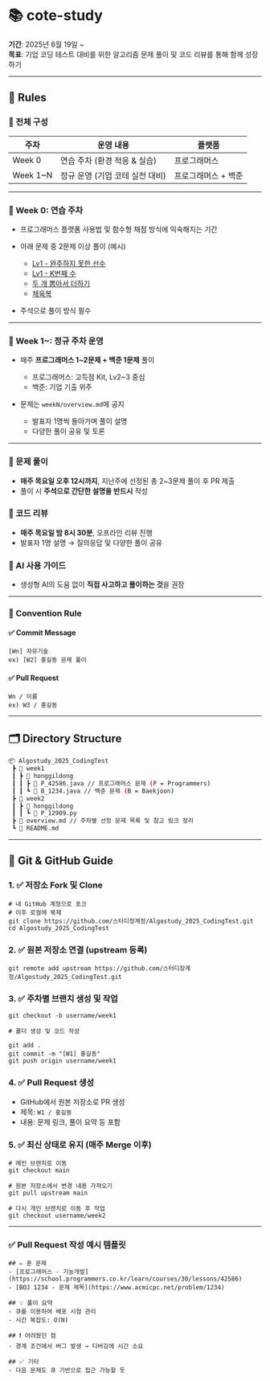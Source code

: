 # 📚 cote-study

**기간**: 2025년 6월 19일 ~  
**목표**: 기업 코딩 테스트 대비를 위한 알고리즘 문제 풀이 및 코드 리뷰를 통해 함께 성장하기

---

## 📌 Rules

### 🔹 전체 구성

| 주차        | 운영 내용               | 플랫폼         |
| --------- | ------------------- | ----------- |
| Week 0    | 연습 주차 (환경 적응 & 실습)  | 프로그래머스      |
| Week 1\~N | 정규 운영 (기업 코테 실전 대비) | 프로그래머스 + 백준 |

---

### 🔹 Week 0: 연습 주차

* 프로그래머스 플랫폼 사용법 및 함수형 채점 방식에 익숙해지는 기간
* 아래 문제 중 2문제 이상 풀이 (예시)

  * [Lv1 - 완주하지 못한 선수](https://school.programmers.co.kr/learn/courses/30/lessons/42576)
  * [Lv1 - K번째 수](https://school.programmers.co.kr/learn/courses/30/lessons/42748)
  * [두 개 뽑아서 더하기](https://school.programmers.co.kr/learn/courses/30/lessons/68644)  
  * [체육복](https://school.programmers.co.kr/learn/courses/30/lessons/42862)
* 주석으로 풀이 방식 필수

---

### 🔹 Week 1\~: 정규 주차 운영

* 매주 **프로그래머스 1\~2문제 + 백준 1문제** 풀이

  * 프로그래머스: 고득점 Kit, Lv2\~3 중심
  * 백준: 기업 기출 위주
* 문제는 `weekN/overview.md`에 공지

  * 발표자 1명씩 돌아가며 풀이 설명
  * 다양한 풀이 공유 및 토론

---



### 🔹 문제 풀이
- **매주 목요일 오후 12시까지**, 지난주에 선정된 총 2~3문제 풀이 후 PR 제출
- 풀이 시 **주석으로 간단한 설명을 반드시** 작성

### 🔹 코드 리뷰
- **매주 목요일 밤 8시 30분**, 오프라인 리뷰 진행
- 발표자 1명 설명 → 질의응답 및 다양한 풀이 공유

### 🔹 AI 사용 가이드
- 생성형 AI의 도움 없이 **직접 사고하고 풀이하는 것**을 권장

---

### 🔹 Convention Rule

#### ✅ Commit Message
```
[Wn] 자유기술  
ex) [W2] 홍길동 문제 풀이  
```

#### ✅ Pull Request
```
Wn / 이름  
ex) W3 / 홍길동  
```

---

## 🗂️ Directory Structure

```bash
📦 Algostudy_2025_CodingTest
 ┣ 📂 week1
 ┃ ┣ 📂 honggildong
 ┃ ┃ ┣ 📄 P_42586.java // 프로그래머스 문제 (P = Programmers)
 ┃ ┃ ┗ 📄 B_1234.java // 백준 문제 (B = Baekjoon)
 ┣ 📂 week2
 ┃ ┣ 📂 honggildong
 ┃ ┃ ┗ 📄 P_12909.py
 ┣ 📄 overview.md // 주차별 선정 문제 목록 및 참고 링크 정리
 ┗ 📄 README.md
```

---

## 🧭 Git & GitHub Guide

### 1. ✅ 저장소 Fork 및 Clone
```
# 내 GitHub 계정으로 포크
# 이후 로컬에 복제
git clone https://github.com/스터디장계정/Algostudy_2025_CodingTest.git
cd Algostudy_2025_CodingTest
```

### 2. ✅ 원본 저장소 연결 (upstream 등록)
```
git remote add upstream https://github.com/스터디장계정/Algostudy_2025_CodingTest.git
```

### 3. ✅ 주차별 브랜치 생성 및 작업
```
git checkout -b username/week1

# 폴더 생성 및 코드 작성

git add .
git commit -m "[W1] 홍길동"
git push origin username/week1
```

### 4. ✅ Pull Request 생성
- GitHub에서 원본 저장소로 PR 생성
- 제목: `W1 / 홍길동`
- 내용: 문제 링크, 풀이 요약 등 포함

### 5. ✅ 최신 상태로 유지 (매주 Merge 이후)
```
# 메인 브랜치로 이동
git checkout main

# 원본 저장소에서 변경 내용 가져오기
git pull upstream main

# 다시 개인 브랜치로 이동 후 작업
git checkout username/week2
```

---

### ✅ Pull Request 작성 예시 템플릿
```
## ✏️ 푼 문제
- [프로그래머스 - 기능개발](https://school.programmers.co.kr/learn/courses/30/lessons/42586)
- [BOJ 1234 - 문제 제목](https://www.acmicpc.net/problem/1234)

## 💡 풀이 요약
- 큐를 이용하여 배포 시점 관리
- 시간 복잡도: O(N)

## ❗ 어려웠던 점
- 경계 조건에서 버그 발생 → 디버깅에 시간 소요

## ✅ 기타
- 다음 문제도 큐 기반으로 접근 가능할 듯
```
